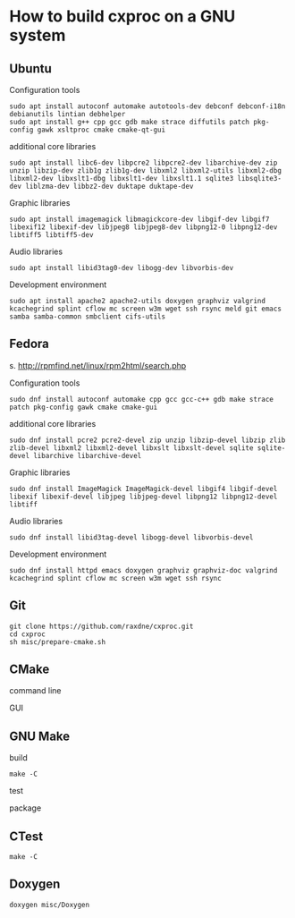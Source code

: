 
# How to build cxproc on a GNU system

## Ubuntu

Configuration tools

    sudo apt install autoconf automake autotools-dev debconf debconf-i18n debianutils lintian debhelper 
	sudo apt install g++ cpp gcc gdb make strace diffutils patch pkg-config gawk xsltproc cmake cmake-qt-gui

additional core libraries

    sudo apt install libc6-dev libpcre2 libpcre2-dev libarchive-dev zip unzip libzip-dev zlib1g zlib1g-dev libxml2 libxml2-utils libxml2-dbg libxml2-dev libxslt1-dbg libxslt1-dev libxslt1.1 sqlite3 libsqlite3-dev liblzma-dev libbz2-dev duktape duktape-dev

Graphic libraries

    sudo apt install imagemagick libmagickcore-dev libgif-dev libgif7 libexif12 libexif-dev libjpeg8 libjpeg8-dev libpng12-0 libpng12-dev libtiff5 libtiff5-dev

Audio libraries

    sudo apt install libid3tag0-dev libogg-dev libvorbis-dev

Development environment

    sudo apt install apache2 apache2-utils doxygen graphviz valgrind kcachegrind splint cflow mc screen w3m wget ssh rsync meld git emacs samba samba-common smbclient cifs-utils

## Fedora

s. <http://rpmfind.net/linux/rpm2html/search.php>

Configuration tools

    sudo dnf install autoconf automake cpp gcc gcc-c++ gdb make strace patch pkg-config gawk cmake cmake-gui

additional core libraries

    sudo dnf install pcre2 pcre2-devel zip unzip libzip-devel libzip zlib zlib-devel libxml2 libxml2-devel libxslt libxslt-devel sqlite sqlite-devel libarchive libarchive-devel

Graphic libraries

    sudo dnf install ImageMagick ImageMagick-devel libgif4 libgif-devel libexif libexif-devel libjpeg libjpeg-devel libpng12 libpng12-devel libtiff

Audio libraries

    sudo dnf install libid3tag-devel libogg-devel libvorbis-devel

Development environment

    sudo dnf install httpd emacs doxygen graphviz graphviz-doc valgrind kcachegrind splint cflow mc screen w3m wget ssh rsync 

## Git

    git clone https://github.com/raxdne/cxproc.git
	cd cxproc
    sh misc/prepare-cmake.sh

## CMake

command line

GUI

## GNU Make

build

    make -C

test

package

## CTest

    make -C

## Doxygen

    doxygen misc/Doxygen
